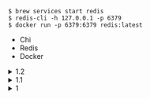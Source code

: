 ```
$ brew services start redis
$ redis-cli -h 127.0.0.1 -p 6379
$ docker run -p 6379:6379 redis:latest
```


- Chi 
- Redis 
- Docker 

<details><summary>1.2</summary>

```
$ go get -u github.com/go-chi/chi/v5
```

</details>

<details><summary>1.1</summary>

```go
package main

import (
	"fmt"
	"net/http"
	_"github.com/go-chi/chi/v5"
	_"io/ioutil"
)

func main() {
	server := &http.Server{
		Addr:    ":10086",
		Handler: http.HandlerFunc(handler),
	}
	err := server.ListenAndServe()
	if err != nil {
		fmt.Println("err/listen & serve", err)
	}
}

func handler(writer http.ResponseWriter, req *http.Request) {
	path := req.URL.Path
	writer.Write([]byte("Hello, World!\n"))

	fmt.Println(path, req.Method)

	if req.Method != http.MethodPost {
		fmt.Println("\t/Not POST/", req.Method)
	}
	if len(req.URL.Query()) == 0 {
		fmt.Println("\t/empty query")
	}
	for k, v := range req.URL.Query() {
		fmt.Println("\t/item", k, v)
	}

	fmt.Println("\t/end \n")
}

```
</details>

<details><summary>1</summary>

	`http.Server` - basic handler - `server.ListenAndServe` - 
```
### Do after doing the following

$ go build main.go && ./main
```
```go
package main

import (
	"fmt"
	"net/http"
)

func main () {
	server := &http.Server {
		Addr: ":10086",
		Handler: http.HandlerFunc( handler ),
	}
	err := server.ListenAndServe()
	if err != nil {
		fmt.Println("err/listen & serve", err)
	}
}

func handler (writer http.ResponseWriter, req *http.Request) {
	writer.Write( []byte("Hello, World!") )
}
```

</details>
